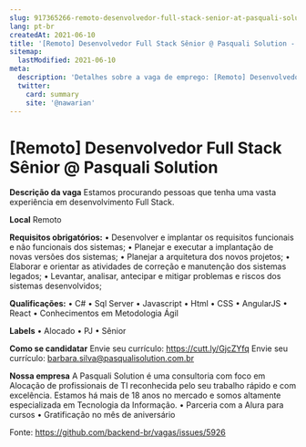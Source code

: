 ```yaml
---
slug: 917365266-remoto-desenvolvedor-full-stack-senior-at-pasquali-solution
lang: pt-br
createdAt: 2021-06-10
title: '[Remoto] Desenvolvedor Full Stack Sênior @ Pasquali Solution - Vaga de Emprego'
sitemap:
  lastModified: 2021-06-10
meta:
  description: 'Detalhes sobre a vaga de emprego: [Remoto] Desenvolvedor Full Stack Sênior @ Pasquali Solution'
  twitter:
    card: summary
    site: '@nawarian'
---
```


# [Remoto] Desenvolvedor Full Stack Sênior @ Pasquali Solution

**Descrição da vaga**
Estamos procurando pessoas que tenha uma vasta experiência em desenvolvimento Full Stack.

**Local**
Remoto

**Requisitos obrigatórios:**
•	Desenvolver e implantar os requisitos funcionais e não funcionais dos sistemas;
•	Planejar e executar a implantação de novas versões dos sistemas;
•	Planejar a arquitetura dos novos projetos;
•	Elaborar e orientar as atividades de correção e manutenção dos sistemas legados;
•	Levantar, analisar, antecipar e mitigar problemas e riscos dos sistemas desenvolvidos;

**Qualificações:**
•	C#
•	Sql Server
•	Javascript
•	Html
•	CSS
•	AngularJS 
•	React
•	Conhecimentos em Metodologia Ágil 

**Labels**
•	Alocado
•	PJ
•	Sênior

**Como se candidatar**
Envie seu currículo: https://cutt.ly/GjcZYfq
Envie seu currículo: barbara.silva@pasqualisolution.com.br

**Nossa empresa**
A Pasquali Solution é uma consultoria com foco em Alocação de profissionais de TI reconhecida pelo seu trabalho rápido e com excelência.
Estamos há mais de 18 anos no mercado e somos altamente especializada em Tecnologia da Informação.
•	Parceria com a Alura para cursos
•	Gratificação no mês de aniversário


Fonte: https://github.com/backend-br/vagas/issues/5926